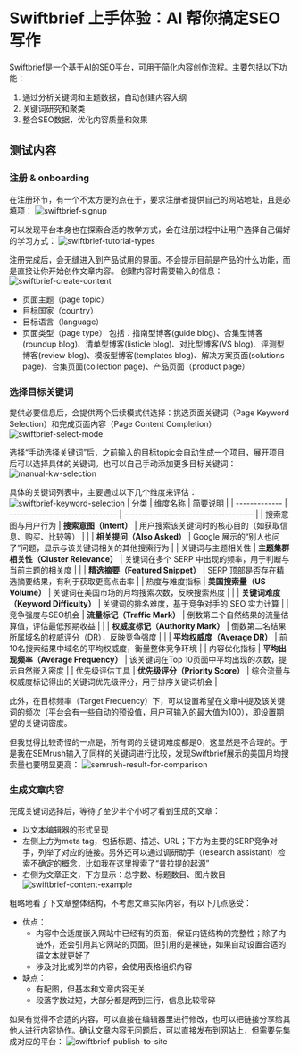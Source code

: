 # Swiftbrief 上手体验：AI 帮你搞定SEO写作


[Swiftbrief](https://www.swiftbrief.com/)是一个基于AI的SEO平台，可用于简化内容创作流程。主要包括以下功能：
1. 通过分析关键词和主题数据，自动创建内容大纲
2. 关键词研究和聚类
3. 整合SEO数据，优化内容质量和效果


## 测试内容
### 注册 & onboarding
在注册环节，有一个不太方便的点在于，要求注册者提供自己的网站地址，且是必填项：
![swiftbrief-signup](swiftbrief-signup.png)

可以发现平台本身也在探索合适的教学方式，会在注册过程中让用户选择自己偏好的学习方式：
![swiftbrief-tutorial-types](swiftbrief-tutorial-types.png)

注册完成后，会无缝进入到产品试用的界面。不会提示目前是产品的什么功能，而是直接让你开始创作文章内容。
创建内容时需要输入的信息：
![swiftbrief-create-content](swiftbrief-create-content.png)
- 页面主题（page topic）
- 目标国家（country）
- 目标语言（language）
- 页面类型（page type）
包括：指南型博客(guide blog)、合集型博客(roundup blog)、清单型博客(listicle blog)、对比型博客(VS blog)、评测型博客(review blog)、模板型博客(templates blog)、解决方案页面(solutions page)、合集页面(collection page)、产品页面（product page）

### 选择目标关键词

提供必要信息后，会提供两个后续模式供选择：挑选页面关键词（Page Keyword Selection）和完成页面内容（Page Content Completion）
![swiftbrief-select-mode](swiftbrief-select-mode.png)

选择“手动选择关键词”后，之前输入的目标topic会自动生成一个项目，展开项目后可以选择具体的关键词。也可以自己手动添加更多目标关键词：
![manual-kw-selection](manual-kw-selection.png)

具体的关键词列表中，主要通过以下几个维度来评估：
![swiftbrief-keyword-selection](swiftbrief-keyword-selection.png)
| 分类            | 维度名称                           | 简要说明                                 |
| ------------- | ------------------------------ | ------------------------------------ |
| 搜索意图与用户行为  | **搜索意图（Intent）**               | 用户搜索该关键词时的核心目的（如获取信息、购买、比较等）         |
|               | **相关提问（Also Asked）**           | Google 展示的“别人也问了”问题，显示与该关键词相关的其他搜索行为 |
| 关键词与主题相关性  | **主题集群相关性（Cluster Relevance）** | 关键词在多个 SERP 中出现的频率，用于判断与当前主题的相关度     |
|               | **精选摘要（Featured Snippet）**     | SERP 顶部是否存在精选摘要结果，有利于获取更高点击率         |
| 热度与难度指标    | **美国搜索量（US Volume）**           | 关键词在美国市场的月均搜索次数，反映搜索热度               |
|               | **关键词难度（Keyword Difficulty）**  | 关键词的排名难度，基于竞争对手的 SEO 实力计算            |
| 竞争强度与SEO机会 | **流量标记（Traffic Mark）**         | 倒数第二个自然结果的流量估算值，评估最低预期收益             |
|               | **权威度标记（Authority Mark）**      | 倒数第二名结果所属域名的权威评分（DR），反映竞争强度          |
|               | **平均权威度（Average DR）**          | 前10名搜索结果中域名的平均权威度，衡量整体竞争环境           |
| 内容优化指标     | **平均出现频率（Average Frequency）**  | 该关键词在Top 10页面中平均出现的次数，提示自然嵌入密度       |
| 优先级评估工具     | **优先级评分（Priority Score）**      | 综合流量与权威度标记得出的关键词优先级评分，用于排序关键词机会      |

此外，在目标频率（Target Frequency）下，可以设置希望在文章中提及该关键词的频次（平台会有一些自动的预设值，用户可输入的最大值为100），即设置期望的关键词密度。


但我觉得比较奇怪的一点是，所有词的关键词难度都是0，这显然是不合理的。于是我在SEMrush输入了同样的关键词进行比较，发现Swiftbrief展示的美国月均搜索量也要明显更高：
![semrush-result-for-comparison](semrush-result-for-comparison.png)

### 生成文章内容

完成关键词选择后，等待了至少半个小时才看到生成的文章：
- 以文本编辑器的形式呈现
- 左侧上方为meta tag，包括标题、描述、URL；下方为主要的SERP竞争对手，列举了对应的链接。另外还可以通过调研助手（research assistant）检索不确定的概念，比如我在这里搜索了“普拉提的起源”
- 右侧为文章正文，下方显示：总字数、标题数目、图片数目
![swiftbrief-content-example](swiftbrief-content-example.png)

粗略地看了下文章整体结构，不考虑文章实际内容，有以下几点感受：
- 优点：
    - 内容中会适度嵌入网站中已经有的页面，保证内链结构的完整性；除了内链外，还会引用其它网站的页面。但引用的是裸链，如果自动设置合适的锚文本就更好了
    - 涉及对比或列举的内容，会使用表格组织内容
- 缺点：
    - 有配图，但基本和文章内容无关
    - 段落字数过短，大部分都是两到三行，信息比较零碎

如果有觉得不合适的内容，可以直接在编辑器里进行修改，也可以把链接分享给其他人进行内容协作。确认文章内容无问题后，可以直接发布到网站上，但需要先集成对应的平台：
![swiftbrief-publish-to-site](swiftbrief-publish-to-site.png)

